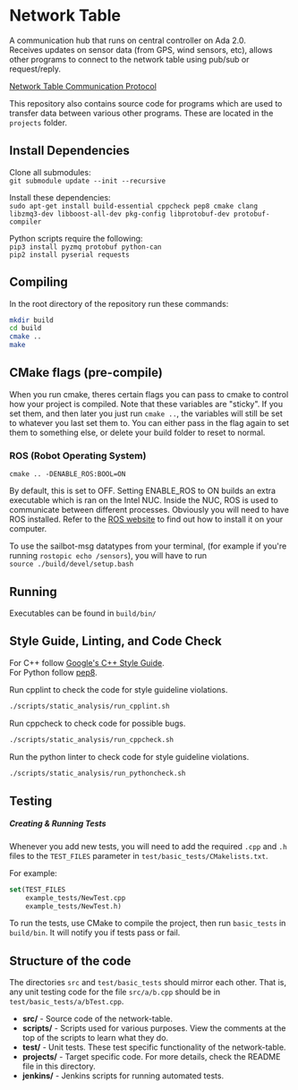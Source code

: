 # Network Table
A communication hub that runs on central controller on Ada 2.0.  
Receives updates on sensor data (from GPS, wind sensors, etc), allows other programs to connect
to the network table using pub/sub or request/reply.

[Network Table Communication Protocol](https://github.com/UBCSailbot/network-table/wiki/Network-Table-Communication)

This repository also contains source code for programs which are used to transfer
data between various other programs. These are located in the `projects` folder.

## Install Dependencies
Clone all submodules:  
```git submodule update --init --recursive```  

Install these dependencies:  
```sudo apt-get install build-essential cppcheck pep8 cmake clang libzmq3-dev libboost-all-dev pkg-config libprotobuf-dev protobuf-compiler```

Python scripts require the following:  
```pip3 install pyzmq protobuf python-can```  
```pip2 install pyserial requests```

## Compiling
In the root directory of the repository run these commands:
```bash
mkdir build
cd build
cmake ..
make
```

## CMake flags (pre-compile)
When you run cmake, theres certain flags you can pass to cmake
to control how your project is compiled. Note that
these variables are "sticky". If you set them, and then
later you just run ```cmake ..```, the variables will
still be set to whatever you last set them to. You can either
pass in the flag again to set them to something else, or delete
your build folder to reset to normal.

### ROS (Robot Operating System)
```cmake .. -DENABLE_ROS:BOOL=ON```  

By default, this is set to OFF.
Setting ENABLE_ROS to ON 
builds an extra executable which is ran on the
Intel NUC. Inside the NUC, ROS is used to communicate between
different processes. Obviously you will need to have
ROS installed. Refer to the [ROS website](https://www.ros.org/install/)
to find out how to install it on your computer.

To use the sailbot-msg datatypes from your terminal, (for example if you're running
```rostopic echo /sensors```), you will have to run  
```source ./build/devel/setup.bash```

## Running
Executables can be found in `build/bin/`

## Style Guide, Linting, and Code Check
For C++ follow [Google's C++ Style Guide](https://google.github.io/styleguide/cppguide.html).  
For Python follow [pep8](https://www.python.org/dev/peps/pep-0008/).

Run cpplint to check the code for style guideline violations.
```bash
./scripts/static_analysis/run_cpplint.sh
```

Run cppcheck to check code for possible bugs.
```bash
./scripts/static_analysis/run_cppcheck.sh
```

Run the python linter to check code for style guideline violations.
```bash
./scripts/static_analysis/run_pythoncheck.sh
```

## Testing
##### Creating & Running Tests
Whenever you add new tests, you will need to add the required `.cpp` and `.h` files to the `TEST_FILES` parameter in `test/basic_tests/CMakelists.txt`.

For example:
```cmake
set(TEST_FILES
    example_tests/NewTest.cpp
    example_tests/NewTest.h)
```

To run the tests, use CMake to compile the project, then run `basic_tests` in `build/bin`.
It will notify you if tests pass or fail.

## Structure of the code
The directories `src` and `test/basic_tests` should mirror each other. That is, any unit testing code for the file `src/a/b.cpp` should be in `test/basic_tests/a/bTest.cpp`.

-   **src/** - Source code of the network-table.
-   **scripts/** - Scripts used for various purposes. View the comments at the top of the scripts to learn what they do.
-   **test/** - Unit tests. These test specific functionality of the network-table.
-   **projects/** - Target specific code. For more details, check the README file in this directory.
-   **jenkins/** - Jenkins scripts for running automated tests.
